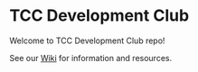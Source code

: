 # TCC Development Club
Welcome to TCC Development Club repo!

See our [Wiki](https://github.com/rgschmitz1/tcc-dev-club/wiki) for information and resources.
